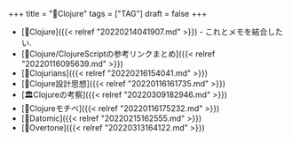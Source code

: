 +++
title = "🔖Clojure"
tags = ["TAG"]
draft = false
+++

-   [📂Clojure]({{< relref "20220214041907.md" >}}) - これとメモを結合したい.
-   [📝Clojure/ClojureScriptの参考リンクまとめ]({{< relref "20220116095639.md" >}})
-   [📝Clojurians]({{< relref "20220216154041.md" >}})
-   [📝Clojure設計思想]({{< relref "20220116161735.md" >}})
-   [🏛Clojureの考察]({{< relref "20220309182946.md" >}})
-   [📝Clojureモチベ]({{< relref "20220116175232.md" >}})
-   [📝Datomic]({{< relref "20220215162555.md" >}})
-   [📝Overtone]({{< relref "20220313164122.md" >}})

